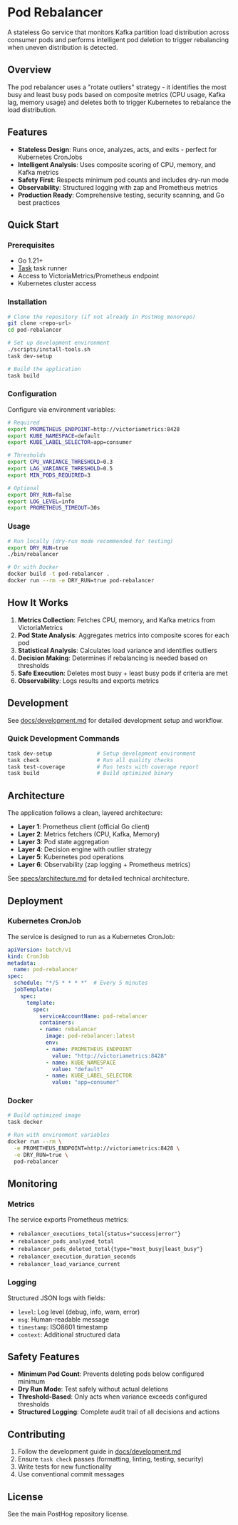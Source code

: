 # Pod Rebalancer

A stateless Go service that monitors Kafka partition load distribution across consumer pods and performs intelligent pod deletion to trigger rebalancing when uneven distribution is detected.

## Overview

The pod rebalancer uses a "rotate outliers" strategy - it identifies the most busy and least busy pods based on composite metrics (CPU usage, Kafka lag, memory usage) and deletes both to trigger Kubernetes to rebalance the load distribution.

## Features

- **Stateless Design**: Runs once, analyzes, acts, and exits - perfect for Kubernetes CronJobs
- **Intelligent Analysis**: Uses composite scoring of CPU, memory, and Kafka metrics
- **Safety First**: Respects minimum pod counts and includes dry-run mode
- **Observability**: Structured logging with zap and Prometheus metrics
- **Production Ready**: Comprehensive testing, security scanning, and Go best practices

## Quick Start

### Prerequisites

- Go 1.21+
- [Task](https://taskfile.dev/installation/) task runner
- Access to VictoriaMetrics/Prometheus endpoint
- Kubernetes cluster access

### Installation

```bash
# Clone the repository (if not already in PostHog monorepo)
git clone <repo-url>
cd pod-rebalancer

# Set up development environment
./scripts/install-tools.sh
task dev-setup

# Build the application
task build
```

### Configuration

Configure via environment variables:

```bash
# Required
export PROMETHEUS_ENDPOINT=http://victoriametrics:8428
export KUBE_NAMESPACE=default
export KUBE_LABEL_SELECTOR=app=consumer

# Thresholds
export CPU_VARIANCE_THRESHOLD=0.3
export LAG_VARIANCE_THRESHOLD=0.5  
export MIN_PODS_REQUIRED=3

# Optional
export DRY_RUN=false
export LOG_LEVEL=info
export PROMETHEUS_TIMEOUT=30s
```

### Usage

```bash
# Run locally (dry-run mode recommended for testing)
export DRY_RUN=true
./bin/rebalancer

# Or with Docker
docker build -t pod-rebalancer .
docker run --rm -e DRY_RUN=true pod-rebalancer
```

## How It Works

1. **Metrics Collection**: Fetches CPU, memory, and Kafka metrics from VictoriaMetrics
2. **Pod State Analysis**: Aggregates metrics into composite scores for each pod
3. **Statistical Analysis**: Calculates load variance and identifies outliers
4. **Decision Making**: Determines if rebalancing is needed based on thresholds
5. **Safe Execution**: Deletes most busy + least busy pods if criteria are met
6. **Observability**: Logs results and exports metrics

## Development

See [docs/development.md](docs/development.md) for detailed development setup and workflow.

### Quick Development Commands

```bash
task dev-setup              # Setup development environment
task check                  # Run all quality checks
task test-coverage          # Run tests with coverage report
task build                  # Build optimized binary
```

## Architecture

The application follows a clean, layered architecture:

- **Layer 1**: Prometheus client (official Go client)
- **Layer 2**: Metrics fetchers (CPU, Kafka, Memory)
- **Layer 3**: Pod state aggregation
- **Layer 4**: Decision engine with outlier strategy
- **Layer 5**: Kubernetes pod operations
- **Layer 6**: Observability (zap logging + Prometheus metrics)

See [specs/architecture.md](specs/architecture.md) for detailed technical architecture.

## Deployment

### Kubernetes CronJob

The service is designed to run as a Kubernetes CronJob:

```yaml
apiVersion: batch/v1
kind: CronJob
metadata:
  name: pod-rebalancer
spec:
  schedule: "*/5 * * * *"  # Every 5 minutes
  jobTemplate:
    spec:
      template:
        spec:
          serviceAccountName: pod-rebalancer
          containers:
          - name: rebalancer
            image: pod-rebalancer:latest
            env:
            - name: PROMETHEUS_ENDPOINT
              value: "http://victoriametrics:8428"
            - name: KUBE_NAMESPACE
              value: "default"
            - name: KUBE_LABEL_SELECTOR
              value: "app=consumer"
```

### Docker

```bash
# Build optimized image
task docker

# Run with environment variables
docker run --rm \
  -e PROMETHEUS_ENDPOINT=http://victoriametrics:8428 \
  -e DRY_RUN=true \
  pod-rebalancer
```

## Monitoring

### Metrics

The service exports Prometheus metrics:

- `rebalancer_executions_total{status="success|error"}`
- `rebalancer_pods_analyzed_total`
- `rebalancer_pods_deleted_total{type="most_busy|least_busy"}`
- `rebalancer_execution_duration_seconds`
- `rebalancer_load_variance_current`

### Logging

Structured JSON logs with fields:
- `level`: Log level (debug, info, warn, error)
- `msg`: Human-readable message
- `timestamp`: ISO8601 timestamp
- `context`: Additional structured data

## Safety Features

- **Minimum Pod Count**: Prevents deleting pods below configured minimum
- **Dry Run Mode**: Test safely without actual deletions
- **Threshold-Based**: Only acts when variance exceeds configured thresholds
- **Structured Logging**: Complete audit trail of all decisions and actions

## Contributing

1. Follow the development guide in [docs/development.md](docs/development.md)
2. Ensure `task check` passes (formatting, linting, testing, security)
3. Write tests for new functionality
4. Use conventional commit messages

## License

See the main PostHog repository license.